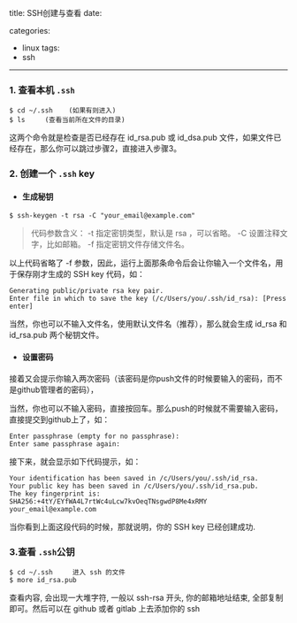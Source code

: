 title: SSH创建与查看
date: 

categories: 
- linux
tags:  
- ssh
---

### 1. 查看本机 `.ssh`

    $ cd ~/.ssh    (如果有则进入)
    $ ls     (查看当前所在文件的目录)

这两个命令就是检查是否已经存在 id_rsa.pub 或 id_dsa.pub 文件，如果文件已经存在，那么你可以跳过步骤2，直接进入步骤3。



### 2. 创建一个 `.ssh` key

- #### 生成秘钥

`$ ssh-keygen -t rsa -C "your_email@example.com"`

> 代码参数含义：
>  -t 指定密钥类型，默认是 rsa ，可以省略。
>   -C 设置注释文字，比如邮箱。
>  -f 指定密钥文件存储文件名。

以上代码省略了 -f 参数，因此，运行上面那条命令后会让你输入一个文件名，用于保存刚才生成的 SSH key 代码，如：

    Generating public/private rsa key pair.
    Enter file in which to save the key (/c/Users/you/.ssh/id_rsa): [Press enter]

当然，你也可以不输入文件名，使用默认文件名（推荐），那么就会生成 id_rsa 和 id_rsa.pub 两个秘钥文件。

- #### 设置密码

接着又会提示你输入两次密码（该密码是你push文件的时候要输入的密码，而不是github管理者的密码），

当然，你也可以不输入密码，直接按回车。那么push的时候就不需要输入密码，直接提交到github上了，如：

    Enter passphrase (empty for no passphrase):
    Enter same passphrase again:

接下来，就会显示如下代码提示，如：

	Your identification has been saved in /c/Users/you/.ssh/id_rsa.
	Your public key has been saved in /c/Users/you/.ssh/id_rsa.pub.
	The key fingerprint is:
	SHA256:+4tY/EYfWA4L7rtWc4uLcw7kvOeqTNsgwdP8Me4xRMY your_email@example.com

当你看到上面这段代码的时候，那就说明，你的 SSH key 已经创建成功.



### 3.查看 `.ssh`公钥

    $ cd ~/.ssh     进入 ssh 的文件
    $ more id_rsa.pub  

查看内容, 会出现一大堆字符, 一般以 ssh-rsa 开头, 你的邮箱地址结束, 全部复制即可。然后可以在 github 或者 gitlab 上去添加你的 ssh

